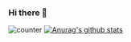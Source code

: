 ### Hi there 👋
![counter](https://enzuieebp3gfvf4.m.pipedream.net)
[![Anurag's github stats](https://github-readme-stats.vercel.app/api?username=sandix34)](https://github.com/anuraghazra/github-readme-stats)
<!--
**sandix34/sandix34** is a ✨ _special_ ✨ repository because its `README.md` (this file) appears on your GitHub profile.

Here are some ideas to get you started:

- 🔭 I’m currently working on ...
- 🌱 I’m currently learning ...
- 👯 I’m looking to collaborate on ...
- 🤔 I’m looking for help with ...
- 💬 Ask me about ...
- 📫 How to reach me: ...
- 😄 Pronouns: ...
- ⚡ Fun fact: ...
-->
